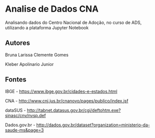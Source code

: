Analise de Dados CNA
==============================================
Analisando dados do Centro Nacional de Adoção, no curso de ADS, utilizando a plataforma Jupyter Notebook

Autores
---------------------------------------------
Bruna Larissa Clemente Gomes

Kleber Apolinario Junior


Fontes
---------------------------------------------
IBGE - https://www.ibge.gov.br/cidades-e-estados.html

CNA - http://www.cnj.jus.br/cnanovo/pages/publico/index.jsf

dataSUS - http://tabnet.datasus.gov.br/cgi/deftohtm.exe?sinasc/cnv/nvsp.def

Dados.gov.br - http://dados.gov.br/dataset?organization=ministerio-da-saude-ms&page=3
